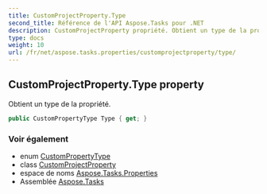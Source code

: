 ```yaml
---
title: CustomProjectProperty.Type
second_title: Référence de l'API Aspose.Tasks pour .NET
description: CustomProjectProperty propriété. Obtient un type de la propriété.
type: docs
weight: 10
url: /fr/net/aspose.tasks.properties/customprojectproperty/type/
---
```

## CustomProjectProperty.Type property

Obtient un type de la propriété.

```csharp
public CustomPropertyType Type { get; }
```

### Voir également

* enum [CustomPropertyType](../../custompropertytype/)
* class [CustomProjectProperty](../)
* espace de noms [Aspose.Tasks.Properties](../../customprojectproperty/)
* Assemblée [Aspose.Tasks](../../../)


